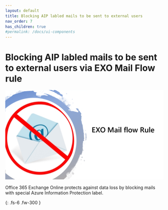 ```yaml
---
layout: default
title: Blocking AIP labled mails to be sent to external users
nav_order: 7
has_children: true
#permalink: /docs/ui-components
---
```


# Blocking AIP labled mails to be sent to external users via EXO Mail Flow rule

![](/assets/images/scenario07/Scenario07_01.PNG "Scenario 07")

Office 365 Exchange Online protects against data loss by blocking mails with special Azure Information Protection label.



{: .fs-6 .fw-300 }
